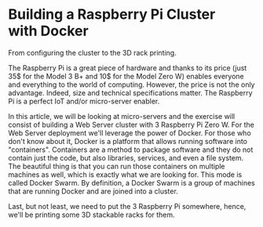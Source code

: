 # Building a Raspberry Pi Cluster with Docker
From configuring the cluster to the 3D rack printing.

The Raspberry Pi is a great piece of hardware and thanks to its price (just 35$ for the Model 3 B+ and 10$ for the Model Zero W) enables everyone and everything to the world of computing.
However, the price is not the only advantage.
Indeed, size and technical specifications matter.
The Raspberry Pi is a perfect IoT and/or micro-server enabler.

In this article, we will be looking at micro-servers and the exercise will consist of building a Web Server cluster with 3 Raspberry Pi Zero W.
For the Web Server deployment we'll leverage the power of Docker.
For those who don't know about it, Docker is a platform that allows running software into "containers".
Containers are a method to package software and they do not contain just the code, but also libraries, services, and even a file system.
The beautiful thing is that you can run those containers on multiple machines as well, which is exactly what we are looking for.
This mode is called Docker Swarm. By definition, a Docker Swarm is a group of machines that are running Docker and are joined into a cluster.

Last, but not least, we need to put the 3 Raspberry Pi somewhere, hence, we'll be printing some 3D stackable racks for them.
